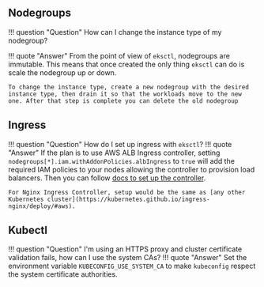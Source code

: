 ## Nodegroups

!!! question "Question"
    How can I change the instance type of my nodegroup?

!!! quote "Answer"
    From the point of view of `eksctl`, nodegroups are immutable. This means that once created the only thing `eksctl` can do is scale the nodegroup up or down.

    To change the instance type, create a new nodegroup with the desired instance type, then drain it so that the workloads move to the new one. After that step is complete you can delete the old nodegroup

## Ingress

!!! question "Question"
    How do I set up ingress with `eksctl`?
!!! quote "Answer"
    If the plan is to use AWS ALB Ingress controller, setting `nodegroups[*].iam.withAddonPolicies.albIngress` to `true` will add the required IAM policies to your nodes allowing the controller to provision load balancers. Then you can follow [docs to set up the controller](https://kubernetes-sigs.github.io/aws-alb-ingress-controller/guide/controller/setup/).

    For Nginx Ingress Controller, setup would be the same as [any other Kubernetes cluster](https://kubernetes.github.io/ingress-nginx/deploy/#aws).

## Kubectl

!!! question "Question"
    I'm using an HTTPS proxy and cluster certificate validation fails, how can I use the system CAs?
!!! quote "Answer"
    Set the environment variable `KUBECONFIG_USE_SYSTEM_CA` to make `kubeconfig`
    respect the system certificate authorities.
